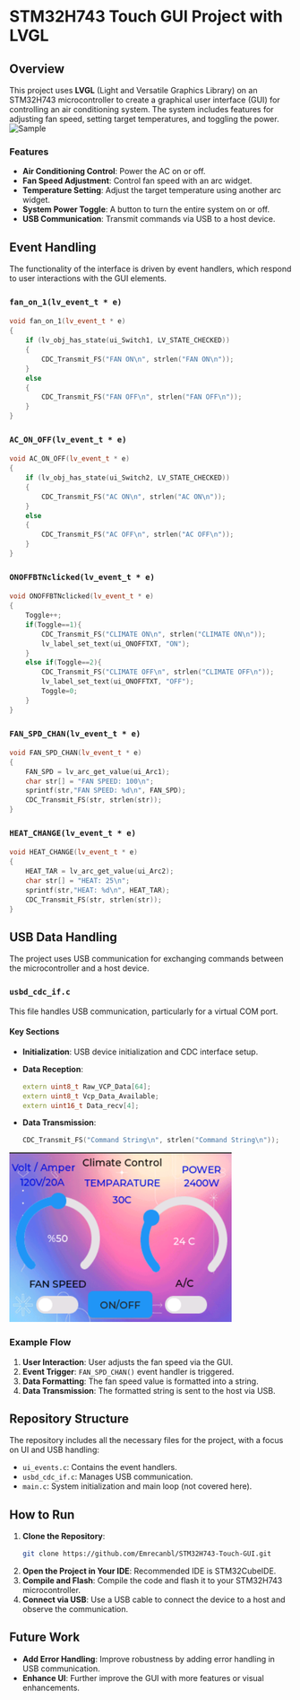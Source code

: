 # STM32H743 Touch GUI Project with LVGL

## Overview

This project uses **LVGL** (Light and Versatile Graphics Library) on an STM32H743 microcontroller to create a graphical user interface (GUI) for controlling an air conditioning system. The system includes features for adjusting fan speed, setting target temperatures, and toggling the power.
![Sample](https://github.com/Emrecanbl/STM32_FreeRtos_Robotic_Arm_Controller/blob/main/8zxkjf.gif?raw=true)
### Features

- **Air Conditioning Control**: Power the AC on or off.
- **Fan Speed Adjustment**: Control fan speed with an arc widget.
- **Temperature Setting**: Adjust the target temperature using another arc widget.
- **System Power Toggle**: A button to turn the entire system on or off.
- **USB Communication**: Transmit commands via USB to a host device.

## Event Handling

The functionality of the interface is driven by event handlers, which respond to user interactions with the GUI elements.

### `fan_on_1(lv_event_t * e)`

```cpp
void fan_on_1(lv_event_t * e)
{
    if (lv_obj_has_state(ui_Switch1, LV_STATE_CHECKED))
    {
        CDC_Transmit_FS("FAN ON\n", strlen("FAN ON\n"));
    }
    else
    {
        CDC_Transmit_FS("FAN OFF\n", strlen("FAN OFF\n"));
    }
}
```

### `AC_ON_OFF(lv_event_t * e)`

```cpp
void AC_ON_OFF(lv_event_t * e)
{
    if (lv_obj_has_state(ui_Switch2, LV_STATE_CHECKED))
    {
        CDC_Transmit_FS("AC ON\n", strlen("AC ON\n"));
    }
    else
    {
        CDC_Transmit_FS("AC OFF\n", strlen("AC OFF\n"));
    }
}
```

### `ONOFFBTNclicked(lv_event_t * e)`

```cpp
void ONOFFBTNclicked(lv_event_t * e)
{
    Toggle++;
    if(Toggle==1){
        CDC_Transmit_FS("CLIMATE ON\n", strlen("CLIMATE ON\n"));
        lv_label_set_text(ui_ONOFFTXT, "ON");
    }
    else if(Toggle==2){
        CDC_Transmit_FS("CLIMATE OFF\n", strlen("CLIMATE OFF\n"));
        lv_label_set_text(ui_ONOFFTXT, "OFF");
        Toggle=0;
    }
}
```

### `FAN_SPD_CHAN(lv_event_t * e)`

```cpp
void FAN_SPD_CHAN(lv_event_t * e)
{
    FAN_SPD = lv_arc_get_value(ui_Arc1);
    char str[] = "FAN SPEED: 100\n";
    sprintf(str,"FAN SPEED: %d\n", FAN_SPD);
    CDC_Transmit_FS(str, strlen(str));
}
```

### `HEAT_CHANGE(lv_event_t * e)`

```cpp
void HEAT_CHANGE(lv_event_t * e)
{
    HEAT_TAR = lv_arc_get_value(ui_Arc2);
    char str[] = "HEAT: 25\n";
    sprintf(str,"HEAT: %d\n", HEAT_TAR);
    CDC_Transmit_FS(str, strlen(str));
}
```

## USB Data Handling

The project uses USB communication for exchanging commands between the microcontroller and a host device.

### `usbd_cdc_if.c`

This file handles USB communication, particularly for a virtual COM port.

#### Key Sections

- **Initialization**: USB device initialization and CDC interface setup.
- **Data Reception**:
  
  ```cpp
  extern uint8_t Raw_VCP_Data[64];
  extern uint8_t Vcp_Data_Available;
  extern uint16_t Data_recv[4];
  ```

- **Data Transmission**:
  
  ```cpp
  CDC_Transmit_FS("Command String\n", strlen("Command String\n"));
  ```

![Sample](https://github.com/Emrecanbl/STM32H743-Touch-GUI/blob/main/ScreenShot_1.png?raw=true)

### Example Flow

1. **User Interaction**: User adjusts the fan speed via the GUI.
2. **Event Trigger**: `FAN_SPD_CHAN()` event handler is triggered.
3. **Data Formatting**: The fan speed value is formatted into a string.
4. **Data Transmission**: The formatted string is sent to the host via USB.

## Repository Structure

The repository includes all the necessary files for the project, with a focus on UI and USB handling:

- `ui_events.c`: Contains the event handlers.
- `usbd_cdc_if.c`: Manages USB communication.
- `main.c`: System initialization and main loop (not covered here).

## How to Run

1. **Clone the Repository**:
   ```bash
   git clone https://github.com/Emrecanbl/STM32H743-Touch-GUI.git
   ```
2. **Open the Project in Your IDE**: Recommended IDE is STM32CubeIDE.
3. **Compile and Flash**: Compile the code and flash it to your STM32H743 microcontroller.
4. **Connect via USB**: Use a USB cable to connect the device to a host and observe the communication.

## Future Work

- **Add Error Handling**: Improve robustness by adding error handling in USB communication.
- **Enhance UI**: Further improve the GUI with more features or visual enhancements.
